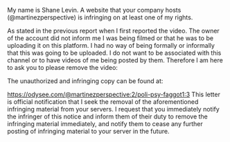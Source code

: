My name is Shane Levin. A website that your company hosts (@martinezperspective) is infringing on at least one of my rights.

As stated in the previous report when I first reported the video. The owner of the account did not inform me I was being filmed or that he was to be uploading it on this platform. I had no way of being formally or informally that this was going to be uploaded. I do not want to be associated with this channel or to have videos of me being posted by them. Therefore I am here to ask you to please remove the video:

The unauthorized and infringing copy can be found at:

https://odysee.com/@martinezperspective:2/poli-psy-faggot1:3
This letter is official notification that I seek the removal of the aforementioned infringing material from your servers. I request that you immediately notify the infringer of this notice and inform them of their duty to remove the infringing material immediately, and notify them to cease any further posting of infringing material to your server in the future.
